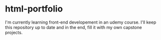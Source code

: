 # html-portfolio
I'm currently learning front-end developement in an udemy course. I'll keep this repository up to date and in the end, fill it with my own capstone projects.
